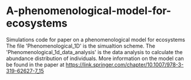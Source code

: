 # A-phenomenological-model-for-ecosystems
Simulations code for paper on a phenomenological model for ecosystems
The file 'Phenomenological_1D' is the simualtion scheme.
The 'Phenomenological_1d_data_analysis' is the data analysis to calculate the abundance distribution of individuals.
More information on the model can be found in the paper at https://link.springer.com/chapter/10.1007/978-3-319-62627-7_15
